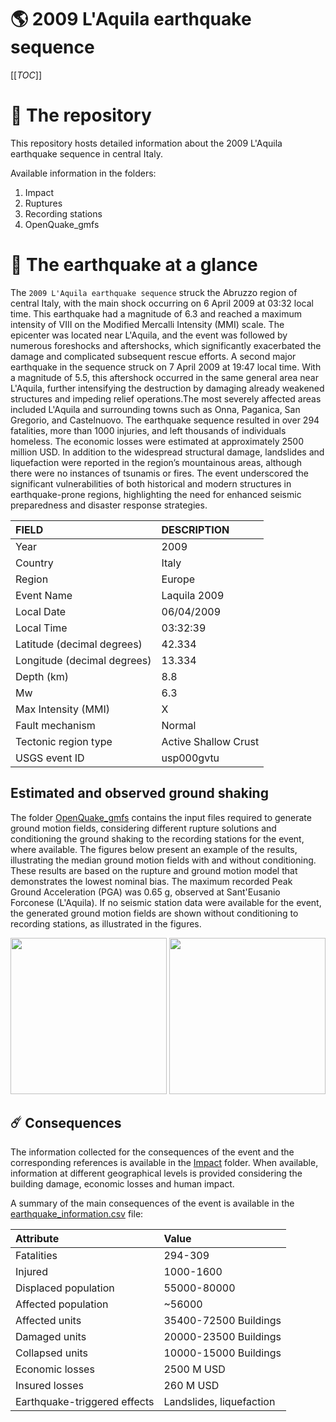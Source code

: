 # 🌎 2009 L'Aquila earthquake sequence
[[_TOC_]]

# 📂 The repository

This repository hosts detailed information about the 2009 L'Aquila earthquake sequence in central Italy.

Available information in the folders:

1. Impact
2. Ruptures
3. Recording stations
4. OpenQuake_gmfs


# 🚀 The earthquake at a glance 

The `2009 L'Aquila earthquake sequence` struck the Abruzzo region of central Italy, with the main shock occurring on 6 April 2009 at 03:32 local time. This earthquake had a magnitude of 6.3 and reached a maximum intensity of VIII on the Modified Mercalli Intensity (MMI) scale. The epicenter was located near L'Aquila, and the event was followed by numerous foreshocks and aftershocks, which significantly exacerbated the damage and complicated subsequent rescue efforts. A second major earthquake in the sequence struck on 7 April 2009 at 19:47 local time. With a magnitude of 5.5, this aftershock occurred in the same general area near L'Aquila, further intensifying the destruction by damaging already weakened structures and impeding relief operations.The most severely affected areas included L'Aquila and surrounding towns such as Onna, Paganica, San Gregorio, and Castelnuovo. The earthquake sequence resulted in over 294 fatalities, more than 1000 injuries, and left thousands of individuals homeless. The economic losses were estimated at approximately 2500 million USD. In addition to the widespread structural damage, landslides and liquefaction were reported in the region’s mountainous areas, although there were no instances of tsunamis or fires. The event underscored the significant vulnerabilities of both historical and modern structures in earthquake-prone regions, highlighting the need for enhanced seismic preparedness and disaster response strategies.

| FIELD | DESCRIPTION |
|:-------|:-------------|
| Year | 2009 |
| Country | Italy |
| Region | Europe |
| Event Name | Laquila 2009 |
| Local Date | 06/04/2009 |
| Local Time | 03:32:39 |
| Latitude (decimal degrees) | 42.334 |
| Longitude (decimal degrees) | 13.334 |
| Depth (km) | 8.8 |
| Mw | 6.3 |
| Max Intensity (MMI) | X |
| Fault mechanism | Normal |
| Tectonic region type | Active Shallow Crust |
| USGS event ID | usp000gvtu |

## Estimated and observed ground shaking

The folder [OpenQuake_gmfs](./OpenQuake_gmfs/) contains the input files required to generate ground motion fields, considering different rupture solutions and conditioning the ground shaking to the recording stations for the event, where available. The figures below present an example of the results, illustrating the median ground motion fields with and without conditioning. These results are based on the rupture and ground motion model that demonstrates the lowest nominal bias. The maximum recorded Peak Ground Acceleration (PGA) was 0.65 g, observed at Sant'Eusanio Forconese (L'Aquila). If no seismic station data were available for the event, the generated ground motion fields are shown without conditioning to recording stations, as illustrated in the figures.

<img src="./20090406_M6.18_Laquila/4_OpenQuake_gmfs/median_gmf_stations_none.png" height="250">
<img src="./20090406_M6.18_Laquila/4_OpenQuake_gmfs/median_gmf_stations_seismic.png" height="250">

## ☄️ Consequences

The information collected for the consequences of the event and the corresponding references is available in the [Impact](./Impact) folder. When available, information at different geographical levels is provided considering the building damage, economic losses and human impact.

A summary of the main consequences of the event is available in the [earthquake_information.csv](./earthquake_information.csv) file:

| Attribute | Value |
|:-------|:-------------|
| Fatalities | 294-309 |
| Injured | 1000-1600 |
| Displaced population | 55000-80000 |
| Affected population | ~56000 |
| Affected units | 35400-72500 Buildings |
| Damaged units | 20000-23500 Buildings |
| Collapsed units | 10000-15000 Buildings |
| Economic losses | 2500 M USD |
| Insured losses | 260 M USD |
| Earthquake-triggered effects | Landslides, liquefaction |